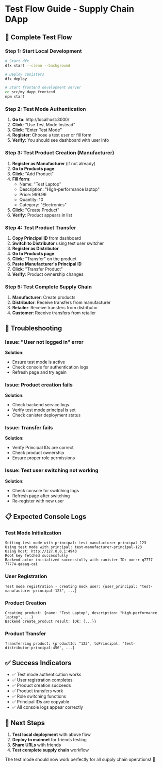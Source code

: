 # Test Flow Guide - Supply Chain DApp

## 🧪 **Complete Test Flow**

### **Step 1: Start Local Development**
```bash
# Start dfx
dfx start --clean --background

# Deploy canisters
dfx deploy

# Start frontend development server
cd src/my_dapp_frontend
npm start
```

### **Step 2: Test Mode Authentication**

1. **Go to**: http://localhost:3000/
2. **Click**: "Use Test Mode Instead"
3. **Click**: "Enter Test Mode"
4. **Register**: Choose a test user or fill form
5. **Verify**: You should see dashboard with user info

### **Step 3: Test Product Creation (Manufacturer)**

1. **Register as Manufacturer** (if not already)
2. **Go to Products page**
3. **Click**: "Add Product"
4. **Fill form**:
   - Name: "Test Laptop"
   - Description: "High-performance laptop"
   - Price: 999.99
   - Quantity: 10
   - Category: "Electronics"
5. **Click**: "Create Product"
6. **Verify**: Product appears in list

### **Step 4: Test Product Transfer**

1. **Copy Principal ID** from dashboard
2. **Switch to Distributor** using test user switcher
3. **Register as Distributor**
4. **Go to Products page**
5. **Click**: "Transfer" on the product
6. **Paste Manufacturer's Principal ID**
7. **Click**: "Transfer Product"
8. **Verify**: Product ownership changes

### **Step 5: Test Complete Supply Chain**

1. **Manufacturer**: Create products
2. **Distributor**: Receive transfers from manufacturer
3. **Retailer**: Receive transfers from distributor
4. **Customer**: Receive transfers from retailer

## 🔧 **Troubleshooting**

### **Issue: "User not logged in" error**
**Solution**: 
- Ensure test mode is active
- Check console for authentication logs
- Refresh page and try again

### **Issue: Product creation fails**
**Solution**:
- Check backend service logs
- Verify test mode principal is set
- Check canister deployment status

### **Issue: Transfer fails**
**Solution**:
- Verify Principal IDs are correct
- Check product ownership
- Ensure proper role permissions

### **Issue: Test user switching not working**
**Solution**:
- Check console for switching logs
- Refresh page after switching
- Re-register with new user

## 📋 **Expected Console Logs**

### **Test Mode Initialization**
```
Setting test mode with principal: test-manufacturer-principal-123
Using test mode with principal: test-manufacturer-principal-123
Using host: http://127.0.0.1:4943
Root key fetched successfully
Backend actor initialized successfully with canister ID: uxrrr-q7777-77774-qaaaq-cai
```

### **User Registration**
```
Test mode registration - creating mock user: {user_principal: "test-manufacturer-principal-123", ...}
```

### **Product Creation**
```
Creating product: {name: "Test Laptop", description: "High-performance laptop", ...}
Backend create_product result: {Ok: {...}}
```

### **Product Transfer**
```
Transferring product: {productId: "123", toPrincipal: "test-distributor-principal-456", ...}
```

## ✅ **Success Indicators**

- ✅ Test mode authentication works
- ✅ User registration completes
- ✅ Product creation succeeds
- ✅ Product transfers work
- ✅ Role switching functions
- ✅ Principal IDs are copyable
- ✅ All console logs appear correctly

## 🚀 **Next Steps**

1. **Test local deployment** with above flow
2. **Deploy to mainnet** for friends testing
3. **Share URLs** with friends
4. **Test complete supply chain** workflow

The test mode should now work perfectly for all supply chain operations! 🎉 